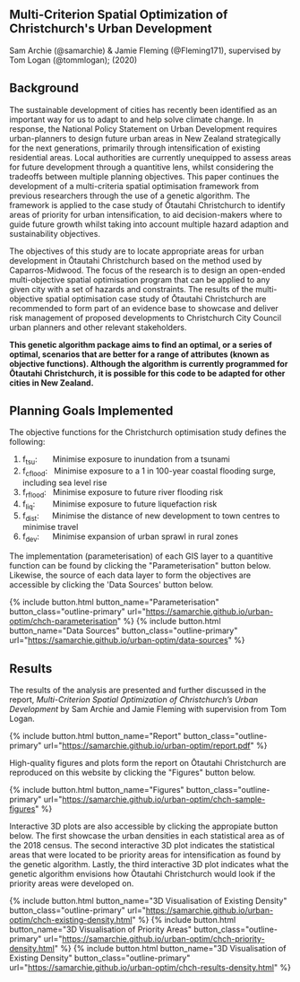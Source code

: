 ## Multi-Criterion Spatial Optimization of Christchurch's Urban Development

Sam Archie (@samarchie) & Jamie Fleming (@Fleming171), supervised by Tom Logan (@tommlogan); (2020)


## Background

The sustainable development of cities has recently been identified as an important way for us to adapt to and help solve climate change. In response, the National Policy Statement on Urban Development requires urban-planners to design future urban areas in New Zealand strategically for the next generations, primarily through intensification of existing residential areas. Local authorities are currently unequipped to assess areas for future development through a quantitive lens, whilst considering the tradeoffs between multiple planning objectives. This paper continues the development of a multi-criteria spatial optimisation framework from previous researchers through the use of a genetic algorithm. The framework is applied to the case study of Ōtautahi Christchurch to identify areas of priority for urban intensification, to aid decision-makers where to guide future growth whilst taking into account multiple hazard adaption and sustainability objectives.

The objectives of this study are to locate appropriate areas for urban development in Ōtautahi Christchurch based on the method used by Caparros-Midwood. The focus of the research is to design an open-ended multi-objective spatial optimisation program that can be applied to any given city with a set of hazards and constraints. The results of the multi-objective spatial optimisation case study of Ōtautahi Christchurch are recommended to form part of an evidence base to showcase and deliver risk management of proposed developments to Christchurch City Council urban planners and other relevant stakeholders.

**This genetic algorithm package aims to find an optimal, or a series of optimal, scenarios that are better for a range of attributes (known as objective functions). Although the algorithm is currently programmed for Ōtautahi Christchurch, it is possible for this code to be adapted for other cities in New Zealand.**


## Planning Goals Implemented

The objective functions for the Christchurch optimisation study defines the following:
1. f<sub>tsu</sub>: &nbsp;&nbsp;&nbsp;&nbsp;&nbsp;&nbsp;Minimise exposure to inundation from a tsunami
2. f<sub>cflood</sub>: &nbsp;&nbsp;Minimise exposure to a 1 in 100-year coastal flooding surge, including sea level rise
3. f<sub>rflood</sub>: &nbsp;&nbsp;Minimise exposure to future river flooding risk
4. f<sub>liq</sub>: &nbsp;&nbsp;&nbsp;&nbsp;&nbsp;&nbsp;&nbsp;Minimise exposure to future liquefaction risk
5. f<sub>dist</sub>: &nbsp;&nbsp;&nbsp;&nbsp;&nbsp;Minimise the distance of new development to town centres to minimise travel
6. f<sub>dev</sub>: &nbsp;&nbsp;&nbsp;&nbsp;&nbsp;Minimise expansion of urban sprawl in rural zones

The implementation (parameterisation) of each GIS layer to a quantitive function can be found by clicking the "Parameterisation" button below. Likewise, the source of each data layer to form the objectives are accessible by clicking the 'Data Sources' button below.

{% include button.html button_name="Parameterisation" button_class="outline-primary" url="https://samarchie.github.io/urban-optim/chch-parameterisation" %} {% include button.html button_name="Data Sources" button_class="outline-primary" url="https://samarchie.github.io/urban-optim/data-sources" %}


## Results

The results of the analysis are presented and further discussed in the report, *Multi-Criterion Spatial Optimization of Christchurch’s Urban Development* by Sam Archie and Jamie Fleming with supervision from Tom Logan.

{% include button.html button_name="Report" button_class="outline-primary" url="https://samarchie.github.io/urban-optim/report.pdf" %}

High-quality figures and plots form the report on Ōtautahi Christchurch are reproduced on this website by clicking the "Figures" button below.

{% include button.html button_name="Figures" button_class="outline-primary" url="https://samarchie.github.io/urban-optim/chch-sample-figures" %}

Interactive 3D plots are also accessible by clicking the appropiate button below. The first showcase the urban densities in each statistical area as of the 2018 census. The second interactive 3D plot indicates the statistical areas that were located to be priority areas for intensification as found by the genetic algorithm. Lastly, the third interactive 3D plot indicates what the genetic algorithm envisions how Ōtautahi Christchurch would look if the priority areas were developed on.

{% include button.html button_name="3D Visualisation of Existing Density" button_class="outline-primary" url="https://samarchie.github.io/urban-optim/chch-existing-density.html" %} {% include button.html button_name="3D Visualisation of Priority Areas" button_class="outline-primary" url="https://samarchie.github.io/urban-optim/chch-priority-density.html" %} {% include button.html button_name="3D Visualisation of Existing Density" button_class="outline-primary" url="https://samarchie.github.io/urban-optim/chch-results-density.html" %}
